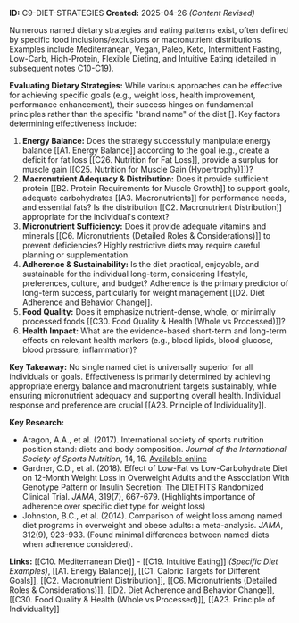 **ID:** C9-DIET-STRATEGIES **Created:** 2025-04-26 _(Content Revised)_

Numerous named dietary strategies and eating patterns exist, often defined by specific food inclusions/exclusions or macronutrient distributions. Examples include Mediterranean, Vegan, Paleo, Keto, Intermittent Fasting, Low-Carb, High-Protein, Flexible Dieting, and Intuitive Eating (detailed in subsequent notes C10-C19).

**Evaluating Dietary Strategies:** While various approaches can be effective for achieving specific goals (e.g., weight loss, health improvement, performance enhancement), their success hinges on fundamental principles rather than the specific "brand name" of the diet []. Key factors determining effectiveness include:

1. **Energy Balance:** Does the strategy successfully manipulate energy balance [[A1. Energy Balance]] according to the goal (e.g., create a deficit for fat loss [[C26. Nutrition for Fat Loss]], provide a surplus for muscle gain [[C25. Nutrition for Muscle Gain (Hypertrophy)]])?
2. **Macronutrient Adequacy & Distribution:** Does it provide sufficient protein [[B2. Protein Requirements for Muscle Growth]] to support goals, adequate carbohydrates [[A3. Macronutrients]] for performance needs, and essential fats? Is the distribution [[C2. Macronutrient Distribution]] appropriate for the individual's context?
3. **Micronutrient Sufficiency:** Does it provide adequate vitamins and minerals [[C6. Micronutrients (Detailed Roles & Considerations)]] to prevent deficiencies? Highly restrictive diets may require careful planning or supplementation.
4. **Adherence & Sustainability:** Is the diet practical, enjoyable, and sustainable for the individual long-term, considering lifestyle, preferences, culture, and budget? Adherence is the primary predictor of long-term success, particularly for weight management [[D2. Diet Adherence and Behavior Change]].
5. **Food Quality:** Does it emphasize nutrient-dense, whole, or minimally processed foods [[C30. Food Quality & Health (Whole vs Processed)]]?
6. **Health Impact:** What are the evidence-based short-term and long-term effects on relevant health markers (e.g., blood lipids, blood glucose, blood pressure, inflammation)?

**Key Takeaway:** No single named diet is universally superior for all individuals or goals. Effectiveness is primarily determined by achieving appropriate energy balance and macronutrient targets sustainably, while ensuring micronutrient adequacy and supporting overall health. Individual response and preference are crucial [[A23. Principle of Individuality]].

**Key Research:**

- Aragon, A.A., et al. (2017). International society of sports nutrition position stand: diets and body composition. _Journal of the International Society of Sports Nutrition_, 14, 16. [Available online](https://www.researchgate.net/publication/317708391_International_society_of_sports_nutrition_position_stand_Diets_and_body_composition)
- Gardner, C.D., et al. (2018). Effect of Low-Fat vs Low-Carbohydrate Diet on 12-Month Weight Loss in Overweight Adults and the Association With Genotype Pattern or Insulin Secretion: The DIETFITS Randomized Clinical Trial. _JAMA_, 319(7), 667-679. (Highlights importance of adherence over specific diet type for weight loss)
- Johnston, B.C., et al. (2014). Comparison of weight loss among named diet programs in overweight and obese adults: a meta-analysis. _JAMA_, 312(9), 923-933. (Found minimal differences between named diets when adherence considered).

**Links:** [[C10. Mediterranean Diet]] - [[C19. Intuitive Eating]] _(Specific Diet Examples)_, [[A1. Energy Balance]], [[C1. Caloric Targets for Different Goals]], [[C2. Macronutrient Distribution]], [[C6. Micronutrients (Detailed Roles & Considerations)]], [[D2. Diet Adherence and Behavior Change]], [[C30. Food Quality & Health (Whole vs Processed)]], [[A23. Principle of Individuality]]